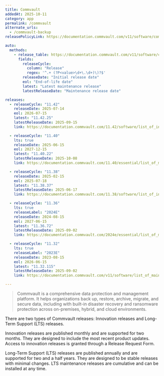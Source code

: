 ```yaml
---
title: Commvault
addedAt: 2025-10-11
category: app
permalink: /commvault
alternate_urls:
  - /commvault-backup
releasePolicyLink: https://documentation.commvault.com/v11/software/commvault_software_releases_release_types_and_release_tracks.html

auto:
  methods:
    - release_table: https://documentation.commvault.com/v11/software/commvault_software_releases_release_types_and_release_tracks.html
      fields:
        releaseCycle:
          column: "Release"
          regex: '^.+ (?P<value>\d+\.\d+)\)?$'
        releaseDate: "Initial release date"
        eol: "End-of-life date"
        latest: "Latest maintenance release"
        latestReleaseDate: "Maintenance release date"

releases:
  - releaseCycle: "11.42"
    releaseDate: 2025-07-14
    eol: 2026-07-15
    latest: "11.42.25"
    latestReleaseDate: 2025-09-15
    link: https://documentation.commvault.com/11.42/software/list_of_innovation_update_releases_in_11_42.html

  - releaseCycle: "11.40"
    lts: true
    releaseDate: 2025-06-15
    eol: 2027-12-15
    latest: "11.40.22"
    latestReleaseDate: 2025-10-08
    link: https://documentation.commvault.com/11.40/essential/list_of_maintenance_releases_in_11_40.html

  - releaseCycle: "11.38"
    releaseDate: 2025-02-15
    eol: 2025-07-18
    latest: "11.38.37"
    latestReleaseDate: 2025-06-17
    link: https://documentation.commvault.com/11.38/software/list_of_innovation_update_releases_in_11_38.html

  - releaseCycle: "11.36"
    lts: true
    releaseLabel: "2024E"
    releaseDate: 2024-08-15
    eol: 2027-06-15
    latest: "11.36.72"
    latestReleaseDate: 2025-09-02
    link: https://documentation.commvault.com/2024e/essential/list_of_maintenance_releases_for_commvault_platform_release_2024e.html

  - releaseCycle: "11.32"
    lts: true
    releaseLabel: "2023E"
    releaseDate: 2023-08-15
    eol: 2026-06-15
    latest: "11.32.115"
    latestReleaseDate: 2025-09-02
    link: https://documentation.commvault.com/v11/software/list_of_maintenance_releases_for_commvault_platform_release_2023e.html

---
```


> Commvault is a comprehensive data protection and management platform.
> It helps organizations back up, restore, archive, migrate, and secure data, including with built-in
> disaster recovery and ransomware protection across on-premises, hybrid, and cloud environments.

There are two types of Commvault releases: Innovation releases and Long-Term Support (LTS) releases.

Innovation releases are published monthly and are supported for two months.
They are designed to include the most recent product updates.
Access to innovation releases is granted through a Release Request Form.

Long-Term Support (LTS) releases are published annually and are supported for two and a half years.
They are designed to be stable releases with minimal changes.
LTS maintenance releases are cumulative and can be installed at any time.
